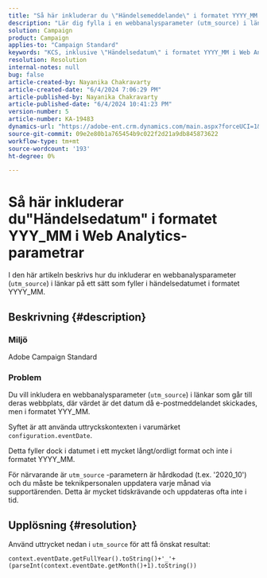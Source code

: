 ```yaml
---
title: "Så här inkluderar du \"Händelsemeddelande\" i formatet YYYY_MM i Web Analytics-parametrar"
description: "Lär dig fylla i en webbanalysparameter (utm_source) i länkar som går till deras webbplats i Campaign Standard."
solution: Campaign
product: Campaign
applies-to: "Campaign Standard"
keywords: "KCS, inklusive \"Händelsedatum\" i formatet YYYY_MM i Web Analytics-parametrar, Adobe Campaign Standard, ACS"
resolution: Resolution
internal-notes: null
bug: false
article-created-by: Nayanika Chakravarty
article-created-date: "6/4/2024 7:06:29 PM"
article-published-by: Nayanika Chakravarty
article-published-date: "6/4/2024 10:41:23 PM"
version-number: 5
article-number: KA-19483
dynamics-url: "https://adobe-ent.crm.dynamics.com/main.aspx?forceUCI=1&pagetype=entityrecord&etn=knowledgearticle&id=3e139288-a522-ef11-840a-002248092444"
source-git-commit: 09e2e80b1a765454b9c022f2d21a9db845873622
workflow-type: tm+mt
source-wordcount: '193'
ht-degree: 0%

---
```


# Så här inkluderar du&quot;Händelsedatum&quot; i formatet YYY_MM i Web Analytics-parametrar


I den här artikeln beskrivs hur du inkluderar en webbanalysparameter (`utm_source`) i länkar på ett sätt som fyller i händelsedatumet i formatet YYYY_MM.

## Beskrivning {#description}


### <b>Miljö</b>

Adobe Campaign Standard

### <b>Problem</b>

Du vill inkludera en webbanalysparameter (`utm_source`) i länkar som går till deras webbplats, där värdet är det datum då e-postmeddelandet skickades, men i formatet YYY_MM.

Syftet är att använda uttryckskontexten i varumärket `configuration.eventDate`.

Detta fyller dock i datumet i ett mycket långt/ordligt format och inte i formatet YYYY_MM.

För närvarande är `utm_source` -parametern är hårdkodad (t.ex. &#39;2020_10&#39;) och du måste be teknikpersonalen uppdatera varje månad via supportärenden. Detta är mycket tidskrävande och uppdateras ofta inte i tid.


## Upplösning {#resolution}


Använd uttrycket nedan i `utm_source` för att få önskat resultat:

`context.eventDate.getFullYear().toString()+'_'+(parseInt(context.eventDate.getMonth()+1).toString())`
